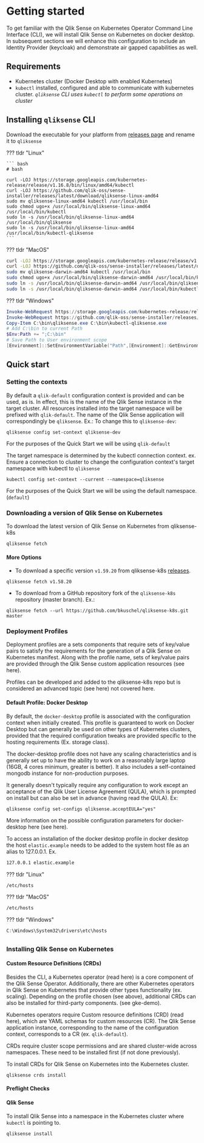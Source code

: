 # Getting started

To get familiar with the Qlik Sense on Kubernetes Operator Command Line Interface (CLI), we will install Qlik Sense on Kubernetes on docker desktop. In subsequent sections we will enhance this configuration to include an Identity Provider (keycloak) and demonstrate air gapped capabilities as well.

## Requirements

- Kubernetes cluster (Docker Desktop with enabled Kubernetes)
- `kubectl` installed, configured and able to communicate with kubernetes cluster. _`qliksense` CLI uses `kubectl` to perform some operations on cluster_

## Installing `qliksense` CLI

Download the executable for your platform from [releases page](https://github.com/qlik-oss/sense-installer/releases) and rename it to `qliksense`

??? tldr "Linux"

    ``` bash
    # bash

    curl -LOJ https://storage.googleapis.com/kubernetes-release/release/v1.16.8/bin/linux/amd64/kubectl
    curl -LOJ https://github.com/qlik-oss/sense-installer/releases/latest/download/qliksense-linux-amd64
    sudo mv qliksense-linux-amd64 kubectl /usr/local/bin
    sudo chmod ugo+x /usr/local/bin/qliksense-linux-amd64 /usr/local/bin/kubectl
    sudo ln -s /usr/local/bin/qliksense-linux-amd64 /usr/local/bin/qliksense
    sudo ln -s /usr/local/bin/qliksense-linux-amd64 /usr/local/bin/kubectl-qliksense
    ```

??? tldr "MacOS"

```bash
curl -LOJ https://storage.googleapis.com/kubernetes-release/release/v1.16.8/bin/darwin/amd64/kubectl
curl -LOJ https://github.com/qlik-oss/sense-installer/releases/latest/download/qliksense-darwin-amd64
sudo mv qliksense-darwin-amd64 kubectl /usr/local/bin
sudo chmod ugo+x /usr/local/bin/qliksense-darwin-amd64 /usr/local/bin/kubectl
sudo ln -s /usr/local/bin/qliksense-darwin-amd64 /usr/local/bin/qliksense
sudo ln -s /usr/local/bin/qliksense-darwin-amd64 /usr/local/bin/kubectl-qliksense
```

??? tldr "Windows"

```powershell
Invoke-WebRequest https://storage.googleapis.com/kubernetes-release/release/v1.16.8/bin/windows/amd64/kubectl.exe -O C:\bin\kubectl.exe
Invoke-WebRequest https://github.com/qlik-oss/sense-installer/releases/latest/download/qliksense-windows-amd64.exe -O C:\bin\qliksense.exe
Copy-Item C:\bin\qliksense.exe C:\bin\kubectl-qliksense.exe
# Add C:\bin to current Path
$Env:Path += ";C:\bin"
# Save Path to User environment scope
[Environment]::SetEnvironmentVariable("Path",[Environment]::GetEnvironmentVariable("Path", [EnvironmentVariableTarget]::User) + ";C:\bin",[EnvironmentVariableTarget]::User)
```

## Quick start

### Setting the contexts

By default a `qlik-default` configuration context is provided and can be used, as is.  In effect, this is the name of the Qlik Sense instance in the target cluster. All resources installed into the target namespace will be prefixed with `qlik-default`.  The name of the Qlik Sense application will correspondingly be `qliksense`.
Ex.: To change this to `qliksense-dev`:

```shell
qliksense config set-context qliksense-dev
```
For the purposes of the Quick Start we will be using `qlik-default`

The target namespace is determined by the kubectl connection context. 
ex. Ensure a connection to cluster to change the configuration context's target namespace with kubectl to `qliksense`

 ```shell
kubectl config set-context --current --namespace=qliksense 
 ```
For the purposes of the Quick Start we will be using the default namespace. (`default`)

### Downloading a version of Qlik Sense on Kubernetes

To download the latest version of Qlik Sense on Kubernetes from qliksense-k8s
  ```shell
qliksense fetch
  ```
#### More Options
- To download a specific version `v1.59.20` from qliksense-k8s [releases](https://github.com/qlik-oss/qliksense-k8s/releases).
```shell
qliksense fetch v1.58.20
```
- To download from a GitHub repository fork of the `qliksense-k8s` repository (master branch). 
Ex.:
```shell
qliksense fetch --url https://github.com/bkuschel/qliksense-k8s.git master
```

### Deployment Profiles

Deployment profiles are a sets components that require sets of key/value pairs to satisfy the requirements for the generation of a Qlik Sense on Kubernetes manifest.  Along with the profile name, sets of key/value pairs are provided through the Qlik Sense custom application resources (see here). 

Profiles can be developed and added to the qliksense-k8s repo but is considered an advanced topic (see here) not covered here.

#### Default Profile: Docker Desktop

By default, the `docker-desktop` profile is associated with the configuration context when initially created. This profile is guaranteed to work on Docker Desktop but can generally be used on other types of Kubernetes clusters, provided that the required configuration tweaks are provided specific to the hosting requirements (Ex. storage class).


The docker-desktop profile does not have any scaling characteristics and is generally set up to have the ability to work on a reasonably large laptop (16GB, 4 cores minimum, greater is better).  It also includes a self-contained mongodb instance for non-production purposes.

It generally doesn't typically require any configuration to work except an acceptance of the Qlik User License Agreement (QULA), which is prompted on install but can also be set in advance (having read the QULA). Ex:

```shell
qliksense config set-configs qliksense.acceptEULA="yes"
```

More information on the possible configuration parameters for docker-desktop here (see here).

To access an installation of the docker desktop profile in docker desktop  the host `elastic.example` needs to be added to the system host file as an alias to 127.0.0.1. Ex.

```bash
127.0.0.1 elastic.example
```

??? tldr "Linux"

```bash
/etc/hosts
```

??? tldr "MacOS"

```bash
/etc/hosts
```

??? tldr "Windows"

```powershell
C:\Windows\System32\drivers\etc\hosts
```

## 

### Installing Qlik Sense on Kubernetes

#### Custom Resource Definitions (CRDs)

Besides the CLI, a Kubernetes operator (read here) is a core component of the Qlik Sense Operator. Additionally, there are other Kubernetes operators in Qlik Sense on Kubernetes that provide other types functionality (ex. scaling). Depending on the profile chosen (see above), additional CRDs can also be installed for third-party components. (see gke-demo).

Kubernetes operators require Custom resource definitions (CRD) (read here), which are YAML schemas for custom resources (CR). The Qlik Sense application instance, corresponding to the name of the configuration context, corresponds to a CR (ex. `qlik-default`).

CRDs require cluster scope permissions and are shared cluster-wide across namespaces. These need to be installed first (if not done previously). 

To install CRDs for Qlik Sense on Kubernetes into the Kubernetes cluster.

```shell
qliksense crds install
```

#### Preflight Checks

#### Qlik Sense

To install Qlik Sense into a namespace in the Kubernetes cluster where `kubectl` is pointing to.

```shell
qliksense install
```
